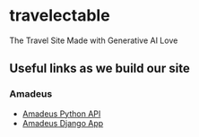 # travelectable
The Travel Site Made with Generative AI Love 

## Useful links as we build our site
### Amadeus
* [Amadeus Python API](https://github.com/amadeus4dev/amadeus-python)
* [Amadeus Django App](https://github.com/amadeus4dev/amadeus-hotel-booking-django/blob/master/amadeus_demo_api/demo/views.py)
